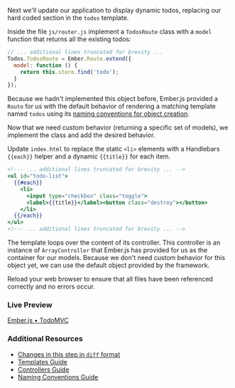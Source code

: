 Next we'll update our application to display dynamic todos, replacing our hard coded section in the `todos` template.

Inside the file `js/router.js` implement a `TodosRoute` class with a `model` function that returns all the existing todos:

```javascript
// ... additional lines truncated for brevity ...
Todos.TodosRoute = Ember.Route.extend({
  model: function () {
    return this.store.find('todo');
  }
});
```

Because we hadn't implemented this object before, Ember.js provided a `Route` for us with the default behavior of rendering a matching template named `todos` using its [naming conventions for object creation](/guides/concepts/naming-conventions/).

Now that we need custom behavior (returning a specific set of models), we implement the class and add the desired behavior.

Update `index.html` to replace the static `<li>` elements with a Handlebars `{{each}}` helper and a dynamic `{{title}}` for each item.

```handlebars
<!--- ... additional lines truncated for brevity ... -->
<ul id="todo-list">
  {{#each}}
    <li>
      <input type="checkbox" class="toggle">
      <label>{{title}}</label><button class="destroy"></button>
    </li>
  {{/each}}
</ul>
<!--- ... additional lines truncated for brevity ... -->
```

The template loops over the content of its controller. This controller is an instance of `ArrayController` that Ember.js has provided for us as the container for our models. Because we don't need custom behavior for this object yet, we can use the default object provided by the framework.

Reload your web browser to ensure that all files have been referenced correctly and no errors occur.

### Live Preview
<a class="jsbin-embed" href="http://jsbin.com/EJISAne/1/embed?live">Ember.js • TodoMVC</a><script src="http://static.jsbin.com/js/embed.js"></script>
  
### Additional Resources

  * [Changes in this step in `diff` format](https://github.com/emberjs/quickstart-code-sample/commit/87bd57700110d9dd0b351c4d4855edf90baac3a8)
  * [Templates Guide](/guides/templates/handlebars-basics)
  * [Controllers Guide](/guides/controllers)
  * [Naming Conventions Guide](/guides/concepts/naming-conventions)
